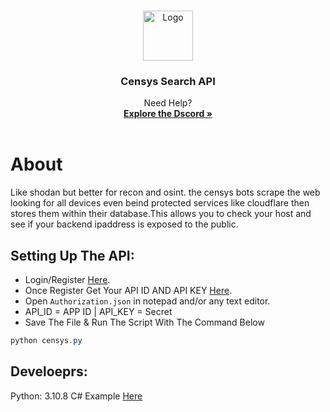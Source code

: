 
<a name="readme-top"></a>

<!-- PROJECT LOGO -->
<br />
<div align="center">
  <a href="https://github.com/othneildrew/Best-README-Template">
    <img src="https://cdn.discordapp.com/attachments/1045896845785829385/1051985021625434153/Untitled_Artwork.png" alt="Logo" width="80" height="80">
  </a>
  <h3 align="center">Censys Search API</h3>
  <p align="center">Need Help?<br/>
    <a href="https://discord.gg/lethals"><strong>Explore the Dscord »</strong></a>
    <br />
    <br />
  </p>
</div>

# About 
Like shodan but better for recon and osint. the censys bots scrape the web looking for all devices even beind protected services like cloudflare then stores them within their database.This allows you to check your host and see if your backend ipaddress is exposed to the public. 

## Setting Up The API:

- Login/Register [Here](https://accounts.censys.io/register).
- Once Register Get Your API ID AND API KEY [Here](https://search.censys.io/account/api).
- Open `Authorization.json` in notepad and/or any text editor.
- API_ID = APP ID | API_KEY = Secret
- Save The File & Run The Script With The Command Below

```cs
python censys.py
```

## Develoeprs:
Python: 3.10.8
C# Example [Here](https://github.com/UrFingPoor/CensysAPI)

